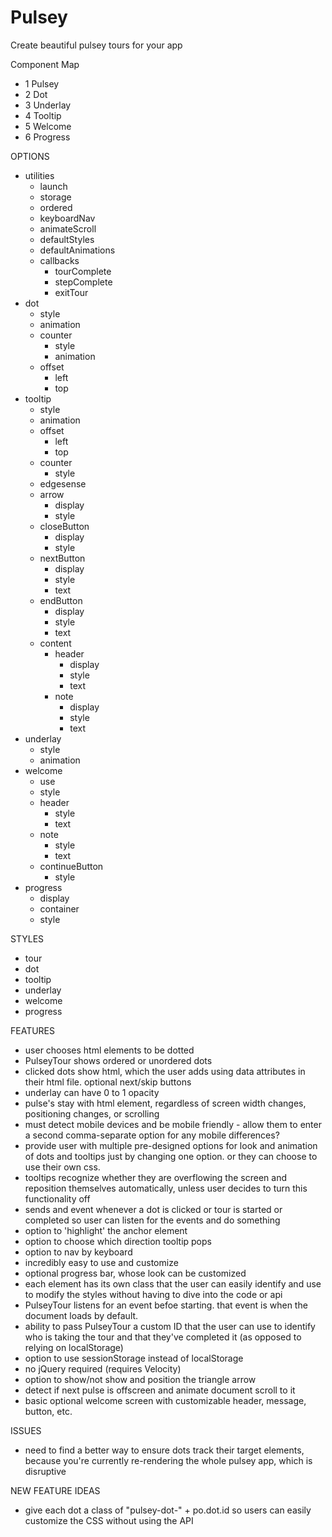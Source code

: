 # Pulsey
Create beautiful pulsey tours for your app

Component Map
- 1 Pulsey
- 2 Dot
- 3 Underlay
- 4 Tooltip
- 5 Welcome
- 6 Progress

OPTIONS
- utilities
  - launch
  - storage
  - ordered
  - keyboardNav
  - animateScroll
  - defaultStyles
  - defaultAnimations
  - callbacks
    - tourComplete
    - stepComplete
    - exitTour  
- dot
  - style
  - animation
  - counter
    - style
    - animation
  - offset
    - left
    - top
- tooltip
  - style
  - animation
  - offset
    - left
    - top
  - counter
    - style
  - edgesense
  - arrow
    - display
    - style
  - closeButton
    - display
    - style
  - nextButton
    - display
    - style
    - text
  - endButton
    - display
    - style
    - text
  - content
    - header
      - display
      - style
      - text
    - note
      - display
      - style
      - text
- underlay
  - style
  - animation
- welcome
  - use
  - style
  - header
    - style
    - text
  - note
    - style
    - text
  - continueButton
    - style
- progress
  - display
  - container
  - style

STYLES
- tour
- dot
- tooltip
- underlay
- welcome
- progress

FEATURES
- user chooses html elements to be dotted
- PulseyTour shows ordered or unordered dots
- clicked dots show html, which the user adds using data attributes in their html file.  optional next/skip buttons
- underlay can have 0 to 1 opacity
- pulse's stay with html element, regardless of screen width changes, positioning changes, or scrolling
- must detect mobile devices and be mobile friendly - allow them to enter a second comma-separate option for any mobile differences?
- provide user with multiple pre-designed options for look and animation of dots and tooltips just by changing one option.  or they can choose to use their own css.
- tooltips recognize whether they are overflowing the screen and reposition themselves automatically, unless user decides to turn this functionality off
- sends and event whenever a dot is clicked or tour is started or completed so user can listen for the events and do something
- option to 'highlight' the anchor element
- option to choose which direction tooltip pops
- option to nav by keyboard
- incredibly easy to use and customize
- optional progress bar, whose look can be customized
- each element has its own class that the user can easily identify and use to modify the styles without having to dive into the code or api
- PulseyTour listens for an event befoe starting.  that event is when the document loads by default.
- ability to pass PulseyTour a custom ID that the user can use to identify who is taking the tour and that they've completed it (as opposed to relying on localStorage)
- option to use sessionStorage instead of localStorage
- no jQuery required (requires Velocity)
- option to show/not show and position the triangle arrow
- detect if next pulse is offscreen and animate document scroll to it
- basic optional welcome screen with customizable header, message, button, etc.

ISSUES
- need to find a better way to ensure dots track their target elements, because you're currently re-rendering the whole pulsey app, which is disruptive

NEW FEATURE IDEAS
- give each dot a class of "pulsey-dot-" + po.dot.id so users can easily customize the CSS without using the API
